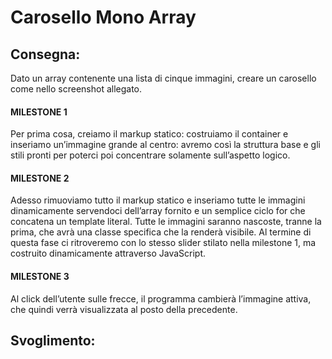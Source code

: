 Carosello Mono Array
===
## Consegna:
Dato un array contenente una lista di cinque immagini, creare un carosello come nello screenshot allegato.
#### MILESTONE 1
Per prima cosa, creiamo il markup statico: costruiamo il container e inseriamo un’immagine grande al centro: avremo così la struttura base e gli stili pronti per poterci poi concentrare solamente sull’aspetto logico.
#### MILESTONE 2
Adesso rimuoviamo tutto il markup statico e inseriamo tutte le immagini dinamicamente servendoci dell’array fornito e un semplice ciclo for che concatena un template literal.
Tutte le immagini saranno nascoste, tranne la prima, che avrà una classe specifica che la renderà visibile.
Al termine di questa fase ci ritroveremo con lo stesso slider stilato nella milestone 1, ma costruito dinamicamente attraverso JavaScript.
#### MILESTONE 3
Al click dell’utente sulle frecce, il programma cambierà l’immagine attiva, che quindi verrà visualizzata al posto della precedente.

## Svoglimento: